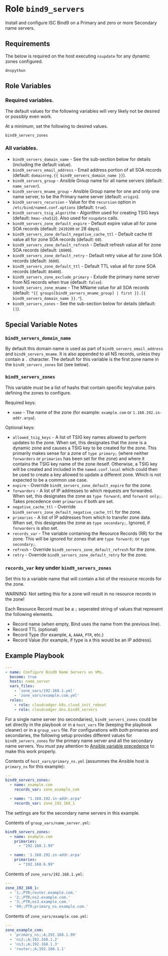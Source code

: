 Role `bind9_servers`
=========

Install and configure ISC Bind9 on a Primary and zero or more Secondary name servers.

Requirements
------------

The below is required on the host executing `nsupdate` for any dynamic zones configured.

`dnspython`

Role Variables
--------------

### Required variables.

The default values for the following variables will very likely not be desired or possibly even work.

At a minimum, set the following to desired values.

`bind9_servers_zones`

### All variables.

- `bind9_servers_domain_name` - See the sub-section below for details (including the default value).
- `bind9_servers_email_address` - Email address portion of all SOA records (default: `domainreg.{{ bind9_servers_domain_name }}`).
- `bind9_servers_group` - Ansible Group name for all name servers (default: `name_server`).
- `bind9_servers_mname_group` - Ansible Group name for one and only one name server, to be the Primary name server (default: `origin`).
- `bind9_servers_recursion` - Value for the `recursion` option in `/etc/bind/named.conf.options` (default: `true`).
- `bind9_servers_tsig_algorithm` - Algorithm used for creating TSIG keys (default: `hmac-sha512`). Also used for `nsupdate` calls.
- `bind9_servers_zone_default_expire` - Default expire value all for zone SOA records (default: `2419200` or 28 days).
- `bind9_servers_zone_default_negative_cache_ttl` - Default cache ttl value all for zone SOA records (default: `60`).
- `bind9_servers_zone_default_refresh` - Default refresh value all for zone SOA records (default: `10800`).
- `bind9_servers_zone_default_retry` - Default retry value all for zone SOA records (default: `3600`).
- `bind9_servers_zone_default_ttl` - Default TTL value all for zone SOA records (default: `86400`).
- `bind9_servers_zone_exclude_primary` - Exlude the primary name server from NS records when true (default: `false`).
- `bind9_servers_zone_mname` - The MName value for all SOA records (default: `"{{ groups[bind9_servers_mname_group] | first }}.{{ bind9_servers_domain_name }}."`).
- `bind9_servers_zones` - See the sub-section below for details (default: `[]`).

Special Variable Notes
----------------------

### `bind9_servers_domain_name`

By default this domain name is used as part of `bind9_servers_email_address` and `bind9_servers_mname`.
It is also appended to all NS records, unless they contain a `.` character.
The default for this variable is the first zone name in the `bind9_servers_zones` list (see below).

### `bind9_servers_zones`

This variable must be a list of hashs that contain specific key/value pairs defining the zones to configure.

Required keys:

- `name` - The name of the zone (for example: `example.com` or `1.168.192.in-addr.arpa`).

Optional keys:

- `allowed_tsig_keys` - A list of TSIG key names allowed to perform updates to the zone.
  When set, this designates that the zone is a dynamic zone and causes a TSIG key to be created for the zone.
  This primarily makes sense for a zone of `type primary;` (where neither `forwarders` or `primaries` has been set for the zone) and where it contains the TSIG key name of the zone iteself.
  Otherwise, a TSIG key will be created and included in the `named.conf.local` which could then be used to create a key allowed to update a different zone. Which is not expected to be a common use case.
- `expire` - Override `bind9_servers_zone_default_expire` for the zone.
- `forwarders` - A list of IP addresses to which requests are forwarded.
  When set, this designates the zone as `type forward;` and `forward only;`.
  Takes precedence over `primaries` if both are set.
- `negative_cache_ttl` - Override `bind9_servers_zone_default_negative_cache_ttl` for the zone.
- `primaries` - A list of IP addresses from which to transfer zone data.
  When set, this designates the zone as `type secondary;`.
  Ignored, if `forwarders` is also set.
- `records_var` - The variable containing the Resource Records (RR) for the zone.
  This will be ignored for zones that are `type forward;` or `type secondary;`.
- `refresh` - Override `bind9_servers_zone_default_refresh` for the zone.
- `retry` - Override `bind9_servers_zone_default_retry` for the zone.

### `records_var` key under `bind9_servers_zones`

Set this to a variable name that will contain a list of the resource records for the zone.

WARNING: Not setting this for a zone will result in no resource records in the zone!

Each Resource Record must be a `;` seperated string of values that represent the following elements.

- Record name (when empty, Bind uses the name from the previous line).
- Record TTL (optional)
- Record Type (for example, `A`, `AAAA`, `PTR`, etc.)
- Record Value (for example, if type is `A` this would be an IP address).

Example Playbook
----------------

```yaml
---
- name: Configure Bind9 Name Servers on VMs.
  become: true
  hosts: name_server
  vars_files:
    - 'zone_vars/192.168.1.yml'
    - 'zone_vars/example.com.yml'
  roles:
    - role: cloudcodger.k8s.cloud_init_reboot
    - role: cloudcodger.dns.bind9_servers
```

For a single name server (no secondaries), `bind9_servers_zones` could be set directly in the playbook or in a `host_vars` file (keeping the playbook cleaner) or in a `group_vars` file.
For configurations with _both_ primaries and secondaries, the following setup provides different values for `bind9_servers_zones` for the primary name server and all the secondary name servers. You must pay attention to [Ansible variable precedence](https://docs.ansible.com/ansible/latest/reference_appendices/general_precedence.html) to make this work properly.

Contents of `host_vars/primary_ns.yml` (assummes the Ansible host is `primary_ns` for this example):

```yaml
---
bind9_servers_zones:
  - name: example.com
    records_var: zone_example_com

  - name: "1.168.192.in-addr.arpa"
    records_var: zone_192_168_1
```

The settings are for the secondary name servers in this example.

Contents of `group_vars/name_server.yml`:

```yaml
bind9_servers_zones:
  - name: example.com
    primaries:
      - "192.168.1.99"

  - name: '1.168.192.in-addr.arpa'
    primaries:
      - "192.168.6.99"
```

Contents of `zone_vars/192.168.1.yml`:

```yaml
---
zone_192_168_1:
  - '1;;PTR;router.example.com.'
  - '2;;PTR;ns2.example.com.'
  - '3;;PTR;ns3.example.com.'
  - '99;;PTR;primary_ns.example.com.'
```

Contents of `zone_vars/example.com.yml`:

```yaml
---
zone_example_com:
  - 'primary_ns;;A;192.168.1.99'
  - 'ns2;;A;192.168.1.2'
  - 'ns3;;A;192.168.1.3'
  - 'router;;A;192.168.1.1'
```
